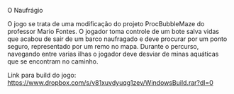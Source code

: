 

O Naufrágio

O jogo se trata de uma modificação do projeto ProcBubbleMaze do professor Mario Fontes. O jogador toma controle de um bote salva vidas que acabou de sair de um barco naufragado e deve procurar por um ponto seguro, representado por um remo no mapa. Durante o percurso, navegando entre varias ilhas o jogador deve desviar de minas aquáticas que se encontram no caminho.

Link para build do jogo: https://www.dropbox.com/s/v81xuvdyuqg1zev/WindowsBuild.rar?dl=0
